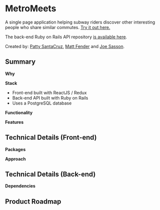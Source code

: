 # MetroMeets
A single page application helping subway riders discover other interesting people who share similar commutes. [Try it out here.](http://metromeets.herokuapp.com/)

The back-end Ruby on Rails API repository [is available here](https://github.com/mjfender/mtyay-api).

Created by: [Patty SantaCruz](https://github.com/pattysc/), [Matt Fender](https://github.com/mjfender/) and [Joe Sasson](https://github.com/joesasson).


## Summary

**Why**


**Stack**

* Front-end built with ReactJS / Redux
* Back-end API built with Ruby on Rails
* Uses a PostgreSQL database

**Functionality** 


**Features**


## Technical Details (Front-end)

**Packages**



**Approach**


## Technical Details (Back-end)

**Dependencies**


## Product Roadmap

